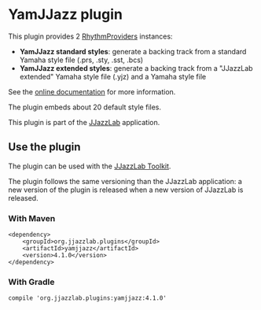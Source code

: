 # YamJJazz plugin

This plugin provides 2 [RhythmProviders](../../core/Rhythm/src/main/java/org/jjazz/rhythm/spi/RhythmProvider.java) instances:

- **YamJJazz standard styles**: generate a backing track from a standard Yamaha style file (.prs, .sty, .sst, .bcs)
- **YamJJazz extended styles**: generate a backing track from a "JJazzLab extended" Yamaha style file (.yjz) and a Yamaha style file

See the [online documentation](https://jjazzlab.gitbook.io/user-guide/rhythm-engines/yamjjazz-rhythm-engine) for more information.

The plugin embeds about 20 default style files. 

This plugin is part of the [JJazzLab](https://www.jjazzlab.org) application.

## Use the plugin

The plugin can be used with the [JJazzLab Toolkit](https://github.com/jjazzboss/JJazzLabToolkit).

The plugin follows the same versioning than the JJazzLab application: a new version of the plugin is released when a new version of JJazzLab is released.

### With Maven
```
<dependency>
    <groupId>org.jjazzlab.plugins</groupId>
    <artifactId>yamjjazz</artifactId>
    <version>4.1.0</version>
</dependency>
```

### With Gradle
```
compile 'org.jjazzlab.plugins:yamjjazz:4.1.0'
```
